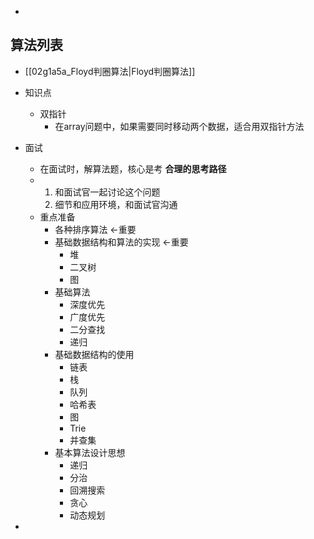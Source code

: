 - 

## 算法列表


- [[02g1a5a_Floyd判圈算法|Floyd判圈算法]]



- 知识点
	- 双指针
		- 在array问题中，如果需要同时移动两个数据，适合用双指针方法
- 面试
	- 在面试时，解算法题，核心是考 **合理的思考路径**
	- 1. 和面试官一起讨论这个问题
	  2. 细节和应用环境，和面试官沟通
	- 重点准备
		- 各种排序算法 <-重要
		- 基础数据结构和算法的实现 <-重要
			- 堆
			- 二叉树
			- 图
		- 基础算法
			- 深度优先
			- 广度优先
			- 二分查找
			- 递归
		- 基础数据结构的使用
			- 链表
			- 栈
			- 队列
			- 哈希表
			- 图
			- Trie
			- 并查集
		- 基本算法设计思想
			- 递归
			- 分治
			- 回溯搜索
			- 贪心
			- 动态规划
-